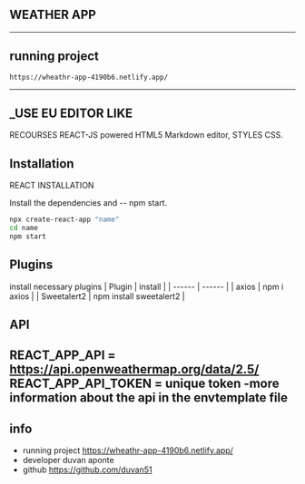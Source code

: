 ##                                           WEATHER APP 
-------------
## running project 
    https://wheathr-app-4190b6.netlify.app/
---------
## _USE EU EDITOR LIKE

RECOURSES
REACT-JS powered HTML5 Markdown editor, STYLES CSS.

## Installation


REACT INSTALLATION

Install the dependencies and -- npm start.

```sh
npx create-react-app "name"
cd name
npm start
```
## Plugins
install necessary plugins
| Plugin | install |
| ------ | ------ |
| axios |  npm i axios |
| Sweetalert2 |  npm install sweetalert2 |


## API
REACT_APP_API = https://api.openweathermap.org/data/2.5/
REACT_APP_API_TOKEN = unique token
 -more information about the api in the envtemplate file
-------------------------------------------------------------
## info 
- running project https://wheathr-app-4190b6.netlify.app/
- developer duvan aponte
- github https://github.com/duvan51


